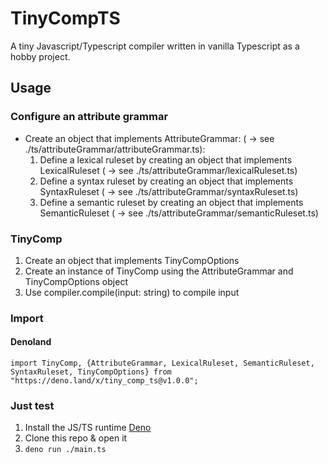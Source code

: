 # TinyCompTS

A tiny Javascript/Typescript compiler written in vanilla Typescript as a hobby project.

## Usage

### Configure an attribute grammar

- Create an object that implements AttributeGrammar: ( → see ./ts/attributeGrammar/attributeGrammar.ts):
    1. Define a lexical ruleset by creating an object that implements LexicalRuleset ( → see ./ts/attributeGrammar/lexicalRuleset.ts)
    2. Define a syntax ruleset by creating an object that implements SyntaxRuleset ( → see ./ts/attributeGrammar/syntaxRuleset.ts)
    3. Define a semantic ruleset by creating an object that implements SemanticRuleset ( → see ./ts/attributeGrammar/semanticRuleset.ts)

### TinyComp

1. Create an object that implements TinyCompOptions
2. Create an instance of TinyComp using the AttributeGrammar and TinyCompOptions object
3. Use compiler.compile(input: string) to compile input

### Import

#### Denoland

```import TinyComp, {AttributeGrammar, LexicalRuleset, SemanticRuleset, SyntaxRuleset, TinyCompOptions} from "https://deno.land/x/tiny_comp_ts@v1.0.0";```

### Just test

1. Install the JS/TS runtime [Deno](https://deno.land/)
2. Clone this repo & open it
3. ```deno run ./main.ts```

